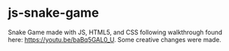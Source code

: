 # js-snake-game
Snake Game made with JS, HTML5, and CSS following walkthrough found here: https://youtu.be/baBq5GAL0_U. Some creative changes were made.
